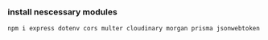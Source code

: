 ### install nescessary modules
```bash
npm i express dotenv cors multer cloudinary morgan prisma jsonwebtoken bcryptjs helmet nodemon
```